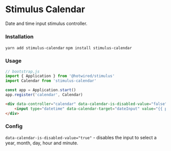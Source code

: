 # Stimulus Calendar
Date and time input stimulus controller.

### Installation

`yarn add stimulus-calendar`
`npm install stimulus-calendar`


### Usage

```js
// bootstrap.js
import { Application } from '@hotwired/stimulus'
import Calendar from 'stimulus-calendar'

const app = Application.start()
app.register('calendar', Calendar)
```

```html
<div data-controller="calendar" data-calendar-is-disabled-value="false">
    <input type="datetime" data-calendar-target="dateInput" value="{{ post.date|format_datetime() }}"/>
</div>
```


### Config

`data-calendar-is-disabled-value="true"` - disables the input to select a year, month, day, hour and minute.
